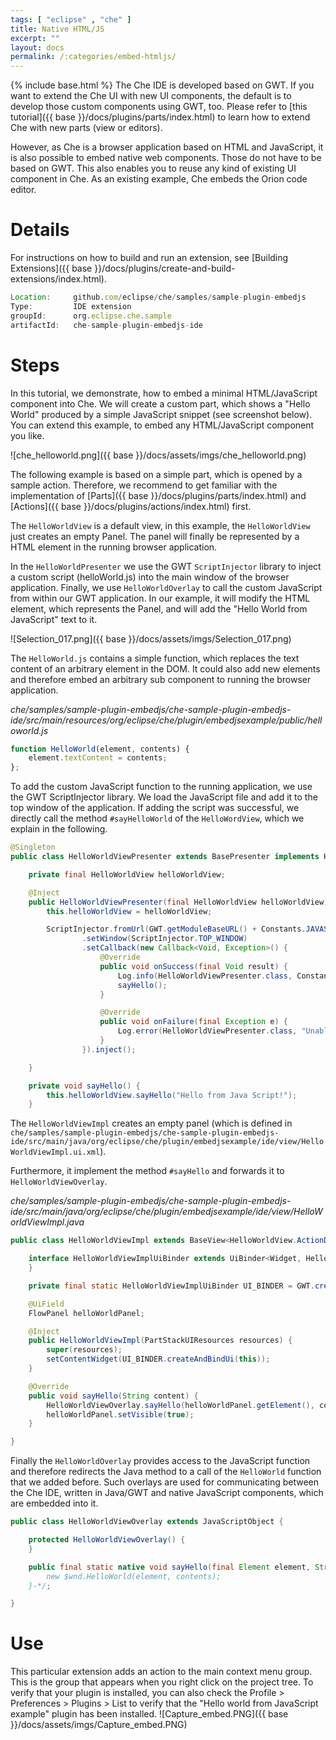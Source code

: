```yaml
---
tags: [ "eclipse" , "che" ]
title: Native HTML/JS
excerpt: ""
layout: docs
permalink: /:categories/embed-htmljs/
---
```

{% include base.html %}
The Che IDE is developed based on GWT. If you want to extend the Che UI with new UI components, the default is to develop those custom components using GWT, too. Please refer to [this tutorial]({{ base }}/docs/plugins/parts/index.html) to learn how to extend Che with new parts (view or editors).

However, as Che is a browser application based on HTML and JavaScript, it is also possible to embed native web components. Those do not have to be based on GWT. This also enables you to reuse any kind of existing UI component in Che. As an existing example, Che embeds the Orion code editor.

# Details  
For instructions on how to build and run an extension, see [Building Extensions]({{ base }}/docs/plugins/create-and-build-extensions/index.html).

```javascript  
Location:     github.com/eclipse/che/samples/sample-plugin-embedjs
Type:         IDE extension
groupId:      org.eclipse.che.sample
artifactId:   che-sample-plugin-embedjs-ide
```

# Steps  
In this tutorial, we demonstrate, how to embed a minimal HTML/JavaScript component into Che. We will create a custom part, which shows a "Hello World" produced by a simple JavaScript snippet (see screenshot below). You can extend this example, to embed any HTML/JavaScript component you like.

![che_helloworld.png]({{ base }}/docs/assets/imgs/che_helloworld.png)

The following example is based on a simple part, which is opened by a sample action. Therefore, we recommend to get familiar with the implementation of [Parts]({{ base }}/docs/plugins/parts/index.html) and [Actions]({{ base }}/docs/plugins/actions/index.html) first.

The `HelloWorldView` is a default view, in this example, the `HelloWorldView` just creates an empty Panel. The panel will finally be represented by a HTML element in the running browser application.

In the `HelloWorldPresenter` we use the GWT `ScriptInjector` library to inject a custom script (helloWorld.js) into the main window of the browser application. Finally, we use `HelloWorldOverlay` to call the custom JavaScript from within our GWT application. In our example, it will modify the HTML element, which represents the Panel, and will add the "Hello World from JavaScript" text to it.

![Selection_017.png]({{ base }}/docs/assets/imgs/Selection_017.png)

The `HelloWorld.js` contains a simple function, which replaces the text content of an arbitrary element in the DOM. It could also add new elements and therefore embed an arbitrary sub component to running the browser application.

*che/samples/sample-plugin-embedjs/che-sample-plugin-embedjs-ide/src/main/resources/org/eclipse/che/plugin/embedjsexample/public/helloworld.js*

```javascript  
function HelloWorld(element, contents) {
    element.textContent = contents;
};
```

To add the custom JavaScript function to the running application, we use the GWT ScriptInjector library. We load the JavaScript file and add it to the top window of the application. If adding the script was successful, we directly call the method `#sayHelloWorld` of the `HelloWordView`, which we explain in the following.

```java  
@Singleton
public class HelloWorldViewPresenter extends BasePresenter implements HelloWorldView.ActionDelegate, HasView {

    private final HelloWorldView helloWorldView;

    @Inject
    public HelloWorldViewPresenter(final HelloWorldView helloWorldView) {
        this.helloWorldView = helloWorldView;

        ScriptInjector.fromUrl(GWT.getModuleBaseURL() + Constants.JAVASCRIPT_FILE_ID)
                .setWindow(ScriptInjector.TOP_WINDOW)
                .setCallback(new Callback<Void, Exception>() {
                    @Override
                    public void onSuccess(final Void result) {
                        Log.info(HelloWorldViewPresenter.class, Constants.JAVASCRIPT_FILE_ID + " loaded.");
                        sayHello();
                    }

                    @Override
                    public void onFailure(final Exception e) {
                        Log.error(HelloWorldViewPresenter.class, "Unable to load "+Constants.JAVASCRIPT_FILE_ID, e);
                    }
                }).inject();

    }

    private void sayHello() {
        this.helloWorldView.sayHello("Hello from Java Script!");
    }
```

The `HelloWorldViewImpl` creates an empty panel (which is defined in `che/samples/sample-plugin-embedjs/che-sample-plugin-embedjs-ide/src/main/java/org/eclipse/che/plugin/embedjsexample/ide/view/HelloWorldViewImpl.ui.xml`).

Furthermore, it implement the method `#sayHello` and forwards it to `HelloWorldViewOverlay`.

*che/samples/sample-plugin-embedjs/che-sample-plugin-embedjs-ide/src/main/java/org/eclipse/che/plugin/embedjsexample/ide/view/HelloWorldViewImpl.java*

```java  
public class HelloWorldViewImpl extends BaseView<HelloWorldView.ActionDelegate> implements HelloWorldView {

    interface HelloWorldViewImplUiBinder extends UiBinder<Widget, HelloWorldViewImpl> {
    }

    private final static HelloWorldViewImplUiBinder UI_BINDER = GWT.create(HelloWorldViewImplUiBinder.class);

    @UiField
    FlowPanel helloWorldPanel;

    @Inject
    public HelloWorldViewImpl(PartStackUIResources resources) {
        super(resources);
        setContentWidget(UI_BINDER.createAndBindUi(this));
    }

    @Override
    public void sayHello(String content) {
        HelloWorldViewOverlay.sayHello(helloWorldPanel.getElement(), content);
        helloWorldPanel.setVisible(true);
    }

}
```
Finally the `HelloWorldOverlay` provides access to the JavaScript function and therefore redirects the Java method to a call of the `HelloWorld` function that we added before. Such overlays are used for communicating between the Che IDE, written in Java/GWT and native JavaScript components, which are embedded into it.

```java  
public class HelloWorldViewOverlay extends JavaScriptObject {

    protected HelloWorldViewOverlay() {
    }

    public final static native void sayHello(final Element element, String message) /*-{
        new $wnd.HelloWorld(element, contents);
    }-*/;

}
```

# Use  
This particular extension adds an action to the main context menu group. This is the group that appears when you right click on the project tree. To verify that your plugin is installed, you can also check the Profile > Preferences > Plugins > List to verify that the "Hello world from JavaScript example" plugin has been installed.
![Capture_embed.PNG]({{ base }}/docs/assets/imgs/Capture_embed.PNG)

